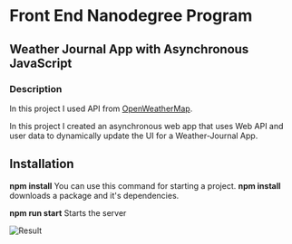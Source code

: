 # Front End Nanodegree Program

## Weather Journal App with Asynchronous JavaScript

### Description
In this project I used API from [OpenWeatherMap](https://openweathermap.org/).

In this project I created an asynchronous web app that uses Web API and user data to dynamically update the UI for a Weather-Journal App.

## Installation

**npm install**
You can use this command for starting a project.
__npm install__ downloads a package and it's dependencies.

**npm run start**
Starts the server


![Result](website/photos/result.jpg)
